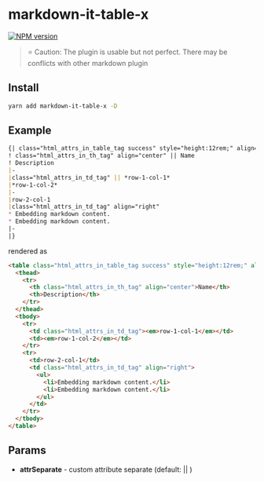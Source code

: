 # markdown-it-table-x

[![NPM version](https://img.shields.io/npm/v/markdown-it-table-x.svg?style=flat-square&color=green)](https://www.npmjs.org/package/markdown-it-table-x)

> :star: Caution: The plugin is usable but not perfect. There may be conflicts with other markdown plugin

## Install

```bash
yarn add markdown-it-table-x -D
```

## Example

```markdown
{| class="html_attrs_in_table_tag success" style="height:12rem;" align="right"
! class="html_attrs_in_th_tag" align="center" || Name
! Description
|-
|class="html_attrs_in_td_tag" || *row-1-col-1*
|*row-1-col-2*
|-
|row-2-col-1
|class="html_attrs_in_td_tag" align="right"
* Embedding markdown content.
* Embedding markdown content.
|-
|}
```

rendered as

```html
<table class="html_attrs_in_table_tag success" style="height:12rem;" align="right">
  <thead>
    <tr>
      <th class="html_attrs_in_th_tag" align="center">Name</th>
      <th>Description</th>
    </tr>
  </thead>
  <tbody>
    <tr>
      <td class="html_attrs_in_td_tag"><em>row-1-col-1</em></td>
      <td><em>row-1-col-2</em></td>
    </tr>
    <tr>
      <td>row-2-col-1</td>
      <td class="html_attrs_in_td_tag" align="right">
        <ul>
          <li>Embedding markdown content.</li>
          <li>Embedding markdown content.</li>
        </ul>
      </td>
    </tr>
  </tbody>
</table>
```

## Params

- **attrSeparate** - custom attribute separate (default: || )
